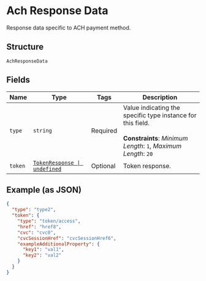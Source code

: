 
# Ach Response Data

Response data specific to ACH payment method.

## Structure

`AchResponseData`

## Fields

| Name | Type | Tags | Description |
|  --- | --- | --- | --- |
| `type` | `string` | Required | Value indicating the specific type instance for this field.<br><br>**Constraints**: *Minimum Length*: `1`, *Maximum Length*: `20` |
| `token` | [`TokenResponse \| undefined`](../../doc/models/containers/token-response.md) | Optional | Token response. |

## Example (as JSON)

```json
{
  "type": "type2",
  "token": {
    "type": "token/access",
    "href": "href8",
    "cvc": "cvc0",
    "cvcSessionHref": "cvcSessionHref6",
    "exampleAdditionalProperty": {
      "key1": "val1",
      "key2": "val2"
    }
  }
}
```

